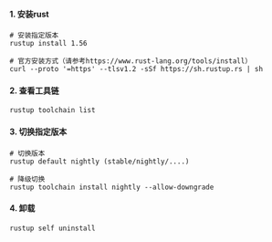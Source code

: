 #### 1. 安装rust
```shell
# 安装指定版本
rustup install 1.56

# 官方安装方式（请参考https://www.rust-lang.org/tools/install）
curl --proto '=https' --tlsv1.2 -sSf https://sh.rustup.rs | sh
```

#### 2. 查看工具链
```shell
rustup toolchain list
```

#### 3. 切换指定版本
```shell
# 切换版本
rustup default nightly (stable/nightly/....) 

# 降级切换
rustup toolchain install nightly --allow-downgrade
```

#### 4. 卸载
```shell
rustup self uninstall
```